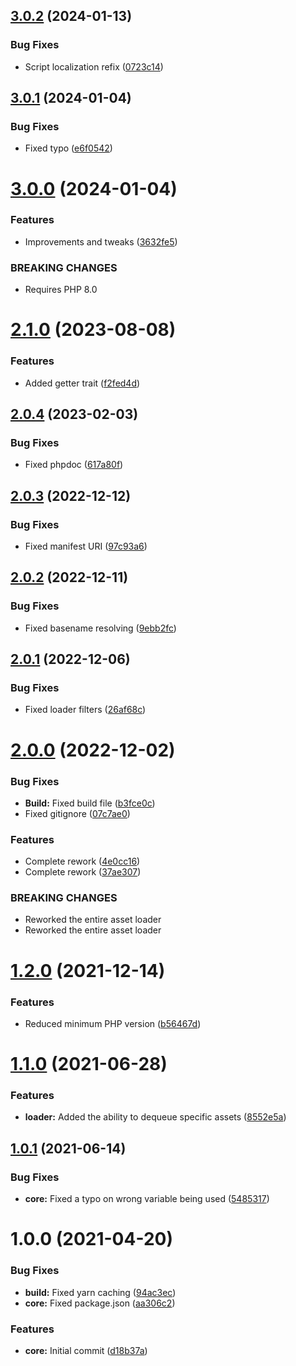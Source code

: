 ## [3.0.2](https://github.com/oblakstudio/wp-asset-loader/compare/v3.0.1...v3.0.2) (2024-01-13)


### Bug Fixes

* Script localization refix ([0723c14](https://github.com/oblakstudio/wp-asset-loader/commit/0723c148f59d5b1a5af3d652f723c095a98fc66f))

## [3.0.1](https://github.com/oblakstudio/wp-asset-loader/compare/v3.0.0...v3.0.1) (2024-01-04)


### Bug Fixes

* Fixed typo ([e6f0542](https://github.com/oblakstudio/wp-asset-loader/commit/e6f05420b5062edea174126fd7a804d75436faae))

# [3.0.0](https://github.com/oblakstudio/wp-asset-loader/compare/v2.1.0...v3.0.0) (2024-01-04)


### Features

* Improvements and tweaks ([3632fe5](https://github.com/oblakstudio/wp-asset-loader/commit/3632fe5ff4efe14c1ff1865312eaafc7edbf376e))


### BREAKING CHANGES

* Requires PHP 8.0

# [2.1.0](https://github.com/oblakstudio/wp-asset-loader/compare/v2.0.4...v2.1.0) (2023-08-08)


### Features

* Added getter trait ([f2fed4d](https://github.com/oblakstudio/wp-asset-loader/commit/f2fed4dbaebd999726a1e329038d6ee75ed45ab7))

## [2.0.4](https://github.com/oblakstudio/wp-asset-loader/compare/v2.0.3...v2.0.4) (2023-02-03)


### Bug Fixes

* Fixed phpdoc ([617a80f](https://github.com/oblakstudio/wp-asset-loader/commit/617a80f8acd2df9d87268d5673130695d2f8258a))

## [2.0.3](https://github.com/oblakstudio/wp-asset-loader/compare/v2.0.2...v2.0.3) (2022-12-12)


### Bug Fixes

* Fixed manifest URI ([97c93a6](https://github.com/oblakstudio/wp-asset-loader/commit/97c93a68b6301c2be8b2f9d10e0ee8119f2a7f1e))

## [2.0.2](https://github.com/oblakstudio/wp-asset-loader/compare/v2.0.1...v2.0.2) (2022-12-11)


### Bug Fixes

* Fixed basename resolving ([9ebb2fc](https://github.com/oblakstudio/wp-asset-loader/commit/9ebb2fc910b8e500eb9504cb164def9b413845d1))

## [2.0.1](https://github.com/oblakstudio/wp-asset-loader/compare/v2.0.0...v2.0.1) (2022-12-06)


### Bug Fixes

* Fixed loader filters ([26af68c](https://github.com/oblakstudio/wp-asset-loader/commit/26af68c2f9c063d9f1e65c0bcb6943e45e18146e))

# [2.0.0](https://github.com/oblakstudio/asset-loader/compare/v1.2.0...v2.0.0) (2022-12-02)


### Bug Fixes

* **Build:** Fixed build file ([b3fce0c](https://github.com/oblakstudio/asset-loader/commit/b3fce0cc1b6aac5ffc22fc1ba45fd2bac8f67519))
* Fixed gitignore ([07c7ae0](https://github.com/oblakstudio/asset-loader/commit/07c7ae027ccd5b3fde010ec87a7627b40f0cb3f3))


### Features

* Complete rework ([4e0cc16](https://github.com/oblakstudio/asset-loader/commit/4e0cc16430f894e3558266796790deaa01176a6f))
* Complete rework ([37ae307](https://github.com/oblakstudio/asset-loader/commit/37ae3079d3d0b887c98853ec050c3a669c793be2))


### BREAKING CHANGES

* Reworked the entire asset loader
* Reworked the entire asset loader

# [1.2.0](https://github.com/oblakstudio/asset-loader/compare/v1.1.0...v1.2.0) (2021-12-14)


### Features

* Reduced minimum PHP version ([b56467d](https://github.com/oblakstudio/asset-loader/commit/b56467d6e2f54a11581ceab285a9e6fdf7dfd2b8))

# [1.1.0](https://github.com/oblakstudio/asset-loader/compare/v1.0.1...v1.1.0) (2021-06-28)


### Features

* **loader:** Added the ability to dequeue specific assets ([8552e5a](https://github.com/oblakstudio/asset-loader/commit/8552e5a227eac70d1c1e02e1cf419d3d32176b79))

## [1.0.1](https://github.com/oblakstudio/asset-loader/compare/v1.0.0...v1.0.1) (2021-06-14)


### Bug Fixes

* **core:** Fixed a typo on wrong variable being used ([5485317](https://github.com/oblakstudio/asset-loader/commit/54853175d61772b0b27f0b7c2bccf024ae8e738b))

# 1.0.0 (2021-04-20)


### Bug Fixes

* **build:** Fixed yarn caching ([94ac3ec](https://github.com/oblakstudio/asset-loader/commit/94ac3ec52bb9f4e22d4119fbf306a716d9133f13))
* **core:** Fixed package.json ([aa306c2](https://github.com/oblakstudio/asset-loader/commit/aa306c213768743ee1cabbd11653296ee7ba116d))


### Features

* **core:** Initial commit ([d18b37a](https://github.com/oblakstudio/asset-loader/commit/d18b37a4ef76499f6c64adc786738cbf29a19a5c))

